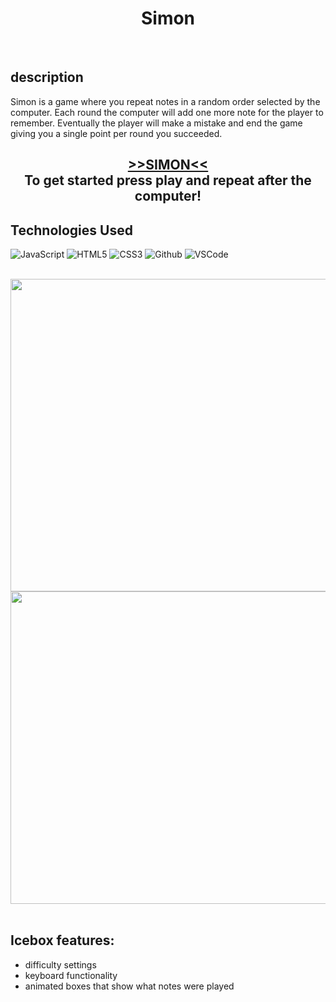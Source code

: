 <h1 align="center">Simon</h1>

</br>
<h2>description</h2>
<p> 
Simon is a game where you repeat notes in a random order selected by the computer. Each round the computer will add one more note for the player to remember. Eventually the player will make a mistake and end the game giving you a single point per round you succeeded. 
</p>

<h2 align="center">
<a href="https://brosari0.github.io/simon/">>>SIMON<<</a></br>
To get started press play and repeat after the computer!
</h2>

## Technologies Used

![JavaScript](https://img.shields.io/badge/-JavaScript-05122A?style=flat&logo=javascript)
![HTML5](https://img.shields.io/badge/-HTML5-05122A?style=flat&logo=html5)
![CSS3](https://img.shields.io/badge/-CSS-05122A?style=flat&logo=css3)
![Github](https://img.shields.io/badge/-GitHub-05122A?style=flat&logo=github)
![VSCode](https://img.shields.io/badge/-VS_Code-05122A?style=flat&logo=visualstudio)

</br>

<div id="header" align="center">
  <img src="https://i.imgur.com/kV4mhgk.png" width="800" height="500">
</div>

<div id="header" align="center">
  <img src="https://i.imgur.com/sE97Bqk.png" width="800" height="500">
</div>
</br>

<h2>Icebox features: </h2>
<ul>
  <li>difficulty settings</li>
  <li>keyboard functionality</li>
  <li>animated boxes that show what notes were played</li>
</ul>